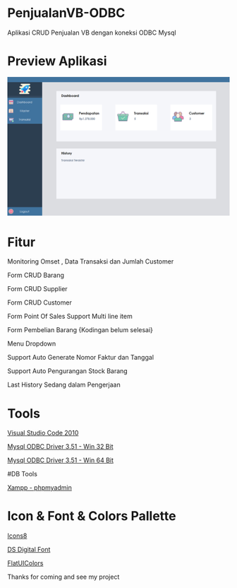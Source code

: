# PenjualanVB-ODBC
<p>Aplikasi CRUD Penjualan VB dengan koneksi ODBC Mysql
</p>

# Preview Aplikasi
<img src="https://raw.githubusercontent.com/aqsajimmy/PenjualanVB-ODBC/main/Dashboard.png">

# Fitur 
<p>Monitoring Omset , Data Transaksi dan Jumlah Customer</p>
<p>Form CRUD Barang</p>
<p>Form CRUD Supplier</p>
<p>Form CRUD Customer</p>
<p>Form Point Of Sales Support Multi line item</p>
<p>Form Pembelian Barang {Kodingan belum selesai}</p>
<p>Menu Dropdown</p>
<p>Support Auto Generate Nomor Faktur dan Tanggal</p>
<p>Support Auto Pengurangan Stock Barang</p>
<p>Last History Sedang dalam Pengerjaan</p>

# Tools
<a href="https://download.cnet.com/Microsoft-Visual-Studio-2010-Ultimate/3000-2383_4-75450998.html"><p>Visual Studio Code 2010 </p></a>
<a href="http://ftp.iij.ad.jp/pub/db/mysql/Downloads/Connector-ODBC/3.51/mysql-connector-odbc-3.51.29-win32.msi"><p>Mysql ODBC Driver 3.51 - Win 32 Bit</p></a>
<a href="http://ftp.iij.ad.jp/pub/db/mysql/Downloads/Connector-ODBC/3.51/mysql-connector-odbc-3.51.29-winx64.msi"><p>Mysql ODBC Driver 3.51 - Win 64 Bit</p></a>

#DB Tools
<a href="https://sourceforge.net/projects/xampp/"><p>Xampp - phpmyadmin</p></a>


# Icon & Font & Colors Pallette
<a href="https://icons8.com/icons/"><p>Icons8</p></a>
<a href="https://www.dafont.com/ds-digital.font"><p>DS Digital Font </p></a>
<a href="https://flatuicolors.com/palette/gb"><p>FlatUIColors</p></a>

<p>Thanks for coming and see my project</p>

